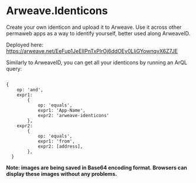 # Arweave.Identicons
Create your own identicon and upload it to Arweave. Use it across other permaweb apps as a way to identify yourself, better used along ArweaveID.

Deployed here: https://arweave.net/EeFup1JeEIIPnTxPlrOj6ddOEy0LliGYownqvX6Z7JE

Similarly to ArweaveID, you can get all your identicons by running an ArQL query:

```

{
    op: 'and',
    expr1:
        {
            op: 'equals',
            expr1: 'App-Name',
            expr2: 'arweave-identicons'
        },
    expr2:
        {
            op: 'equals',
            expr1: 'from',
            expr2: [address],
        },
  }
```

**Note: images are being saved in Base64 encoding format. Browsers can display these images without any problems.**
